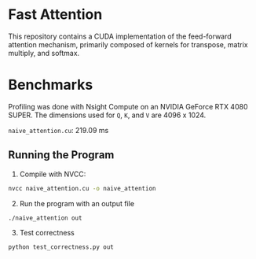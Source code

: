 # Fast Attention

This repository contains a CUDA implementation of the feed-forward attention mechanism, primarily composed of kernels for transpose, matrix multiply, and softmax.

# Benchmarks

Profiling was done with Nsight Compute on an NVIDIA GeForce RTX 4080 SUPER. The dimensions used for `Q`, `K`, and `V` are 4096 x 1024.

`naive_attention.cu`: 219.09 ms

## Running the Program
1. Compile with NVCC:
```bash
nvcc naive_attention.cu -o naive_attention
```
2. Run the program with an output file
```bash
./naive_attention out
```
3. Test correctness
```bash
python test_correctness.py out
```